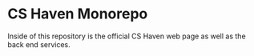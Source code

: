 # CS Haven Monorepo

Inside of this repository is the official CS Haven web page as well as the back end services.
